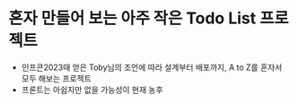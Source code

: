 # 혼자 만들어 보는 아주 작은 Todo List 프로젝트

- 인프콘2023때 얻은 Toby님의 조언에 따라 설계부터 배포까지, A to Z를 혼자서 모두 해보는 프로젝트
- 프론트는 아쉽지만 없을 가능성이 현재 농후
